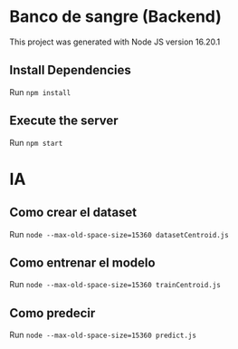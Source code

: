 # Banco de sangre (Backend)

This project was generated with Node JS version 16.20.1

## Install Dependencies

Run `npm install`

## Execute the server

Run `npm start`


# IA 

## Como crear el dataset

Run `node --max-old-space-size=15360 datasetCentroid.js`

## Como entrenar el modelo

Run `node --max-old-space-size=15360 trainCentroid.js`

## Como predecir 

Run `node --max-old-space-size=15360 predict.js`